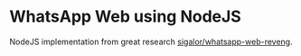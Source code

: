 # WhatsApp Web using NodeJS

NodeJS implementation from great research [sigalor/whatsapp-web-reveng](https://github.com/sigalor/whatsapp-web-reveng).

